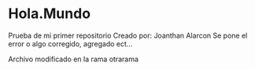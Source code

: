 # Hola.Mundo
Prueba de mi primer repositorio
Creado por: Joanthan Alarcon
Se pone el error o algo corregido, agregado ect...

Archivo modificado en la rama otrarama 
